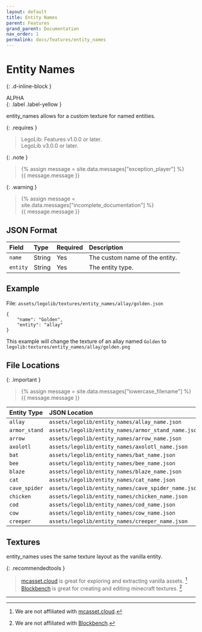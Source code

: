 ```yaml
---
layout: default
title: Entity Names
parent: Features
grand_parent: Documentation
nav_order: 1
permalink: docs/features/entity_names
---
```

# Entity Names  
{: .d-inline-block }  

ALPHA  
{: .label .label-yellow }  

entity_names allows for a custom texture for named entities.  

{: .requires }  
> LegoLib: Features v1.0.0 or later.  
> LegoLib v3.0.0 or later.  

{: .note }  
> {% assign message = site.data.messages["exception_player"] %}  
> {{ message.message }}  

{: .warning }  
> {% assign message = site.data.messages["incomplete_documentation"] %}  
> {{ message.message }}  

## JSON Format  

| Field        | Type   | Required | Description                    |  
|:-------------|:-------|:---------|:-------------------------------|  
| `name`       | String | Yes      | The custom name of the entity. |  
| `entity`     | String | Yes      | The entity type.               |  


## Example  

File: `assets/legolib/textures/entity_names/allay/golden.json`  
```  
{  
    "name": "Golden",  
    "entity": "allay"  
}  
```  
This example will change the texture of an allay named `Golden` to  
`legolib:textures/entity_names/allay/golden.png`  


## File Locations  

{: .important }  
> {% assign message = site.data.messages["lowercase_filename"] %}  
> {{ message.message }}  

| Entity Type   | JSON Location                                       | Texture Location                                            |  
|:--------------|:----------------------------------------------------|:------------------------------------------------------------|  
| `allay`       | `assets/legolib/entity_names/allay_name.json`       | `assets/legolib/textures/entity_names/allay/name.png`       |  
| `armor_stand` | `assets/legolib/entity_names/armor_stand_name.json` | `assets/legolib/textures/entity_names/armor_stand/name.png` |  
| `arrow`       | `assets/legolib/entity_names/arrow_name.json`       | `assets/legolib/textures/entity_names/arrow/name.png`       |  
| `axolotl`     | `assets/legolib/entity_names/axolotl_name.json`     | `assets/legolib/textures/entity_names/axolotl/name.png`     |  
| `bat`         | `assets/legolib/entity_names/bat_name.json`         | `assets/legolib/textures/entity_names/bat/name.png`         |  
| `bee`         | `assets/legolib/entity_names/bee_name.json`         | `assets/legolib/textures/entity_names/bee/name.png`         |  
| `blaze`       | `assets/legolib/entity_names/blaze_name.json`       | `assets/legolib/textures/entity_names/blaze/name.png`       |  
| `cat`         | `assets/legolib/entity_names/cat_name.json`         | `assets/legolib/textures/entity_names/cat/name.png`         |  
| `cave_spider` | `assets/legolib/entity_names/cave_spider_name.json` | `assets/legolib/textures/entity_names/cave_spider/name.png` |  
| `chicken`     | `assets/legolib/entity_names/chicken_name.json`     | `assets/legolib/textures/entity_names/chicken/name.png`     |  
| `cod`         | `assets/legolib/entity_names/cod_name.json`         | `assets/legolib/textures/entity_names/cod/name.png`         |  
| `cow`         | `assets/legolib/entity_names/cow_name.json`         | `assets/legolib/textures/entity_names/cow/name.png`         |  
| `creeper`     | `assets/legolib/entity_names/creeper_name.json`     | `assets/legolib/textures/entity_names/creeper/name.png`     |  


## Textures  

entity_names uses the same texture layout as the vanilla entity.  

{: .recommendedtools }  
> [mcasset.cloud](https://mcasset.cloud) is great for exploring and extracting vanilla assets. [^1]  
> [Blockbench](https://www.blockbench.net) is great for creating and editing minecraft textures. [^2]   


---

[^1]: We are not affiliated with [mcasset.cloud](https://mcasset.cloud).  
[^2]: We are not affiliated with [Blockbench](https://www.blockbench.net).  